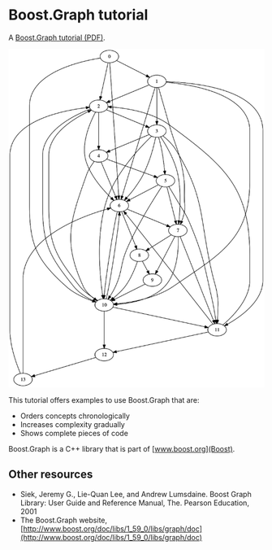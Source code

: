 # Boost.Graph tutorial

A [Boost.Graph tutorial (PDF)](boost_graph_tutorial.pdf).

![Title graph](title_graph.png)

This tutorial offers examples to use Boost.Graph that are:

 * Orders concepts chronologically
 * Increases complexity gradually
 * Shows complete pieces of code

Boost.Graph is a C++ library that is part of [www.boost.org](Boost).

## Other resources

  * Siek, Jeremy G., Lie-Quan Lee, and Andrew Lumsdaine. Boost Graph Library: User Guide and Reference Manual, The. Pearson Education, 2001
  * The Boost.Graph website, [http://www.boost.org/doc/libs/1_59_0/libs/graph/doc](http://www.boost.org/doc/libs/1_59_0/libs/graph/doc)
